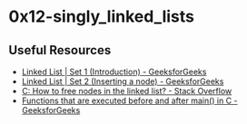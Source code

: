 # 0x12-singly_linked_lists

## Useful Resources
* [Linked List | Set 1 (Introduction) - GeeksforGeeks](https://www.geeksforgeeks.org/linked-list-set-1-introduction/)
* [Linked List | Set 2 (Inserting a node) - GeeksforGeeks](https://www.geeksforgeeks.org/linked-list-set-2-inserting-a-node/)
* [C: How to free nodes in the linked list? - Stack Overflow](https://stackoverflow.com/questions/6417158/c-how-to-free-nodes-in-the-linked-list)
* [Functions that are executed before and after main() in C - GeeksforGeeks](https://www.geeksforgeeks.org/functions-that-are-executed-before-and-after-main-in-c/)

